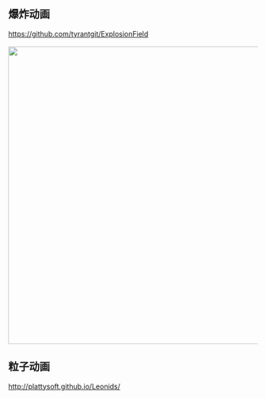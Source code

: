 ## 爆炸动画
https://github.com/tyrantgit/ExplosionField <br><br>
<img src="http://o6lxzg30h.bkt.clouddn.com/20151009090510612.gif" width=600/><br>

## 粒子动画
http://plattysoft.github.io/Leonids/ <br>
